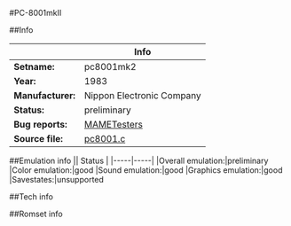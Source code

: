#PC-8001mkII

##Info

||Info|
|-----|-----|
|**Setname:**|pc8001mk2
|**Year:**|1983
|**Manufacturer:**|Nippon Electronic Company
|**Status:**|preliminary
|**Bug reports:**|[MAMETesters](http://mametesters.org/view_all_set.php?type=1&temporary=y&search=pc8001.c)
|**Source file:**|[pc8001.c](https://github.com/mamedev/mame/blob/master/src/mess/drivers/pc8001.c)

##Emulation info
|| Status |
|-----|-----|
|Overall emulation:|preliminary
|Color emulation:|good
|Sound emulation:|good
|Graphics emulation:|good
|Savestates:|unsupported

##Tech info

##Romset info

<!--- START OF EDITED COMMENT DO NOT TOUCH TEXT ABOVE-->
